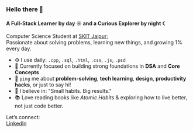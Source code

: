 ### Hello there 👋

#### A Full-Stack Learner by day ☼ and a Curious Explorer by night ☾

Computer Science Student at [SKIT Jaipur](https://www.skit.ac.in);<br>
Passionate about solving problems, learning new things, and growing 1% every day.<br>

- ⚙️ I use daily: `.cpp`, `.sql`, `.html`, `.css`, `.js`, `.psd`
- 🌱 Currently focused on building strong foundations in **DSA** and **Core Concepts**
- 💬 `ping` me about **problem-solving**, **tech learning**, **design**, **productivity hacks**, or just to say hi!
- 🧠 I believe in: "Small habits. Big results."
- 📚 Love reading books like *Atomic Habits* & exploring how to live better, not just code better.

Let’s connect:  
[LinkedIn](https://www.linkedin.com/in/adityaporwal14/)
